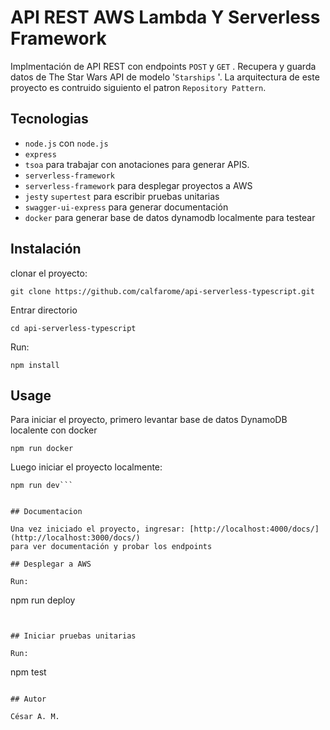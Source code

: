 # API REST AWS Lambda Y Serverless Framework

Implmentación de API REST con endpoints `POST` y `GET` . Recupera y guarda datos de The Star Wars API de modelo  '`Starships` '. La arquitectura de este proyecto es contruido siguiento el patron `Repository Pattern`. 

## Tecnologias

- `node.js` con  `node.js`
- `express`
- `tsoa` para trabajar con anotaciones para generar APIS.
- `serverless-framework`
- `serverless-framework` para desplegar proyectos a AWS
- `jest`y `supertest` para escribir pruebas unitarias
- `swagger-ui-express` para generar documentación 
- `docker` para generar base de datos dynamodb localmente para testear


## Instalación

clonar el proyecto:

```
git clone https://github.com/calfarome/api-serverless-typescript.git
```

Entrar directorio

```
cd api-serverless-typescript
```

Run:

```
npm install
```

## Usage

Para iniciar el proyecto, primero levantar base de datos DynamoDB localente con docker

```
npm run docker
```

Luego iniciar el proyecto localmente:

```
npm run dev```


## Documentacion

Una vez iniciado el proyecto, ingresar: [http://localhost:4000/docs/](http://localhost:3000/docs/)
para ver documentación y probar los endpoints

## Desplegar a AWS

Run:

```
npm run deploy
```


## Iniciar pruebas unitarias

Run:

```
npm test
```

## Autor

César A. M.